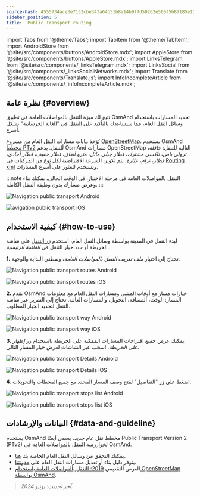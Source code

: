 ```yaml
---
source-hash: 4555734ace3e7132cbe343a64b51b8a14b9f7d50262e566f5b87185e156e7f36
sidebar_position: 5
title:  Public Transport routing
---
```

import Tabs from '@theme/Tabs';
import TabItem from '@theme/TabItem';
import AndroidStore from '@site/src/components/buttons/AndroidStore.mdx';
import AppleStore from '@site/src/components/buttons/AppleStore.mdx';
import LinksTelegram from '@site/src/components/_linksTelegram.mdx';
import LinksSocial from '@site/src/components/_linksSocialNetworks.mdx';
import Translate from '@site/src/components/Translate.js';
import InfoIncompleteArticle from '@site/src/components/_infoIncompleteArticle.mdx';




## نظرة عامة {#overview}

تتيح لك ميزة التنقل بالمواصلات العامة في تطبيق OsmAnd تحديد المسارات باستخدام وسائل النقل العام، مما سيساعدك بالتأكيد على التنقل في "الغابة الخرسانية" بشكل أسرع.

تُؤخذ بيانات مسارات النقل العام من مشروع [OpenStreetMap](http://openstreetmap.org/). يستخدم OsmAnd [مخطط PTv2](https://wiki.openstreetmap.org/wiki/Public_transport) للتنقل. يدعم OsmAnd مسارات OpenStreetMap التالية للتنقل: *حافلة*، *ترولي باص*، *تاكسي مشترك*، *قطار جبلي مائل*، *مترو أنفاق*، *قطار خفيف*، *قطار أحادي*، *قطار*، *ترام*، *عبّارة*. يتم تكوين السرعة الافتراضية لكل نوع من المركبات في [Routing xml](../../../technical/build-osmand/routing.md) وتستخدم للعثور على أسرع المسارات.

:::note
التنقل بالمواصلات العامة في مرحلة الاختبار. في الوقت الحالي، يمكنك بناء وعرض مسارك بدون وظيفة التنقل الكاملة.
:::

<Tabs groupId="operating-systems">

<TabItem value="android" label="أندرويد">

![Navigation public transport Android](@site/static/img/navigation/public/navigation_android.png)  

</TabItem>

<TabItem value="ios" label="iOS">  

![avigation public transport iOS](@site/static/img/navigation/public/navigation_ios.png)

</TabItem>

</Tabs>


## كيفية الاستخدام {#how-to-use}

لبدء التنقل في المدينة بواسطة وسائل النقل العام، استخدم [زر التنقل](../../widgets/map-buttons.md#directions) على شاشة الخريطة أو حدد خيار التنقل في *القائمة الرئيسية*.  

**1.** تحتاج إلى اختيار *ملف تعريف التنقل بالمواصلات العامة*، ونقطتي البداية والوجهة.  

<Tabs groupId="operating-systems">

<TabItem value="android" label="أندرويد">

![Navigation public transport routes Android](@site/static/img/navigation/public/navigation_public_android.png)

</TabItem>

<TabItem value="ios" label="iOS">  

![Navigation public transport routes iOS](@site/static/img/navigation/public/navigation_public_ios.png)

</TabItem>

</Tabs>

**2.** يقدم OsmAnd خيارات مسار مع أوقات المشي ومسارات النقل العام مع معلومات المسار: الوقت، المسافة، التحويل، والمسارات العامة. تحتاج إلى التمرير عبر شاشة التنقل لتحديد الخيار المطلوب.  

<Tabs groupId="operating-systems">

<TabItem value="android" label="أندرويد">

![Navigation public transport way Android](@site/static/img/navigation/public/navigation_way_android.png)

</TabItem>

<TabItem value="ios" label="iOS">  

![Navigation public transport way iOS](@site/static/img/navigation/public/navigation_way_ios.png)

</TabItem>

</Tabs>

**3.** يمكنك عرض جميع اقتراحات المسارات الممكنة على الخريطة باستخدام زر *إظهار على الخريطة*. اسحب عبر الشاشات لعرض خيار المسار التالي.

<Tabs groupId="operating-systems">

<TabItem value="android" label="أندرويد">

![Navigation public transport Details Android](@site/static/img/navigation/public/navigation_details_android.png)

</TabItem>

<TabItem value="ios" label="iOS">  

![Navigation public transport Details iOS](@site/static/img/navigation/public/navigation_details_ios.png)

</TabItem>

</Tabs>


**4.** اضغط على زر "التفاصيل" لفتح وصف المسار المحدد مع جميع المحطات والتحويلات.  

<Tabs groupId="operating-systems">

<TabItem value="android" label="أندرويد">

![Navigation public transport stops list Android](@site/static/img/navigation/public/navigation_stops_list_android.png)

</TabItem>

<TabItem value="ios" label="iOS">  

![Navigation public transport stops list iOS](@site/static/img/navigation/public/navigation_stops_list_ios.png)

</TabItem>

</Tabs>


## البيانات والإرشادات {#data-and-guideline}

يستخدم OsmAnd مخطط نقل عام جديد، يسمى أيضًا Public Transport Version 2 (PTv2) لخوارزمية التنقل بالمواصلات العامة في OsmAnd.

- يمكنك التحقق من وسائل النقل العام الخاصة بك [هنا](http://tools.geofabrik.de/osmi/).
- يتوفر دليل بناء أو تعديل مسارات النقل العام على [مدونتنا](https://osmand.net/blog/guideline-pt).
- العرض التقديمي [2019: التنقل بالمواصلات العامة باستخدام OpenStreetMap بواسطة OsmAnd](https://www.youtube.com/watch?v=SPab09kaWPc&ab_channel=StateoftheMap).

> *آخر تحديث: يونيو 2024.*